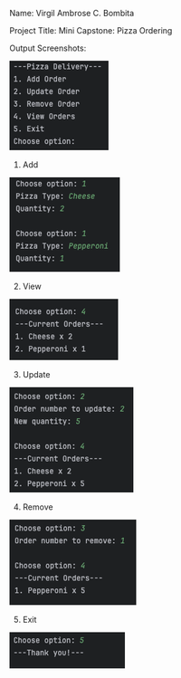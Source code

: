Name: Virgil Ambrose C. Bombita

Project Title: Mini Capstone: Pizza Ordering

Output Screenshots:


![img.png](img.png)

1. Add

![img_1.png](img_1.png)

2. View

![img_2.png](img_2.png)

3. Update

![img_3.png](img_3.png)

4. Remove

![img_4.png](img_4.png)

5. Exit

![img_5.png](img_5.png)
